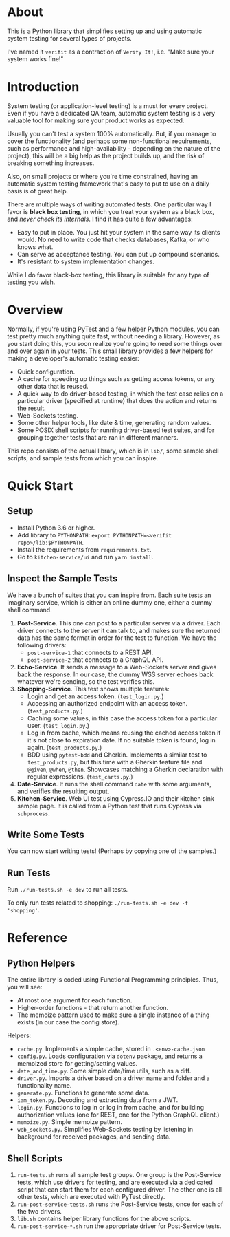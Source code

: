 # About

This is a Python library that simplifies setting up and using automatic system testing for several types of projects.

I've named it `verifit` as a contraction of `Verify It!`, i.e. "Make sure your system works fine!"



# Introduction

System testing (or application-level testing) is a must for every project.  Even if you have a dedicated QA team, automatic system testing is a very valuable tool for making sure your product works as expected.

Usually you can't test a system 100% automatically. But, if you manage to cover the functionality (and perhaps some non-functional requirements, such as performance and high-availability - depending on the nature of the project), this will be a big help as the project builds up, and the risk of breaking something increases.

Also, on small projects or where you're time constrained, having an automatic system testing framework that's easy to put to use on a daily basis is of great help.

There are multiple ways of writing automated tests.  One particular way I favor is **black box testing**, in which you treat your system as a black box, and *never check its internals*.  I find it has quite a few advantages:

- Easy to put in place.  You just hit your system in the same way its clients would.  No need to write code that checks databases, Kafka, or who knows what.
- Can serve as acceptance testing.  You can put up compound scenarios.
- It's resistant to system implementation changes.

While I do favor black-box testing, this library is suitable for any type of testing you wish.



# Overview

Normally, if you're using PyTest and a few helper Python modules, you can test pretty much anything quite fast, without needing a library.  However, as you start doing this, you soon realize you're going to need some things over and over again in your tests.  This small library provides a few helpers for making a developer's automatic testing easier:

- Quick configuration.
- A cache for speeding up things such as getting access tokens, or any other data that is reused.
- A quick way to do driver-based testing, in which the test case relies on a particular driver (specified at runtime)  that does the action and returns the result.
- Web-Sockets testing.
- Some other helper tools, like date & time, generating random values.
- Some POSIX shell scripts for running driver-based test suites, and for grouping together tests that are ran in different manners.

This repo consists of the actual library, which is in `lib/`, some sample shell scripts, and sample tests from which you can inspire.


# Quick Start

## Setup

- Install Python 3.6 or higher.
- Add library to `PYTHONPATH`: `export PYTHONPATH=<verifit repo>/lib:$PYTHONPATH`.
- Install the requirements from `requirements.txt`.
- Go to `kitchen-service/ui` and run `yarn install`.

## Inspect the Sample Tests 

We have a bunch of suites that you can inspire from.  Each suite tests an imaginary service, which is either an online dummy one, either a dummy shell command. 

1. **Post-Service**.  This one can post to a particular server via a driver.  Each driver connects to the server it can talk to, and makes sure the returned data has the same format in order for the test to function.  We have the following drivers:
   - `post-service-1` that connects to a REST API.
   - `post-service-2` that connects to a GraphQL API.
2. **Echo-Service**.  It sends a message to a Web-Sockets server and gives back the response.  In our case, the dummy WSS server echoes back whatever we're sending, so the test verifies this.
3. **Shopping-Service**.  This test shows multiple features:
   - Login and get an access token.  (`test_login.py`.)
   - Accessing an authorized endpoint with an access token.  (`test_products.py`.)
   - Caching some values, in this case the access token for a particular user.  (`test_login.py`.)
   - Log in from cache, which means reusing the cached access token if it's not close to expiration date.  If no suitable token is found, log in again.  (`test_products.py`.)
   - BDD using `pytest-bdd` and Gherkin.  Implements a similar test to `test_products.py`, but this time with a Gherkin feature file and `@given`, `@when`, `@then`.  Showcases matching a Gherkin declaration with regular expressions.  (`test_carts.py`.)
4. **Date-Service**.  It runs the shell command `date` with some arguments, and verifies the resulting output.
5. **Kitchen-Service**.  Web UI test using Cypress.IO and their kitchen sink sample page.  It is called from a Python test that runs Cypress via `subprocess`.

## Write Some Tests

You can now start writing tests!  (Perhaps by copying one of the samples.)

## Run Tests

Run `./run-tests.sh -e dev` to run all tests.

To only run tests related to shopping: `./run-tests.sh -e dev -f 'shopping'`.



# Reference

## Python Helpers

The entire library is coded using Functional Programming principles.  Thus, you will see:

- At most one argument for each function.
- Higher-order functions - that return another function.
- The memoize pattern used to make sure a single instance of a thing exists (in our case the config store).

Helpers:

- `cache.py`.  Implements a simple cache, stored in `.<env>-cache.json` 
- `config.py`.  Loads configuration via `dotenv` package, and returns a memoized store for getting/setting values.
- `date_and_time.py`.  Some simple date/time utils, such as a diff.
- `driver.py`.  Imports a driver based on a driver name and folder and a functionality name.
- `generate.py`.  Functions to generate some data.
- `iam_token.py`.  Decoding and extracting data from a JWT.
- `login.py`.  Functions to log in or log in from cache, and for building authorization values (one for REST, one for the Python GraphQL client.)
- `memoize.py`.  Simple memoize pattern.
- `web_sockets.py`.  Simplifies Web-Sockets testing by listening in background for received packages, and sending data.

## Shell Scripts

1. `run-tests.sh` runs all sample test groups.  One group is the Post-Service tests, which use drivers for testing, and are executed via a dedicated script that can start them for each configured driver.  The other one is all other tests, which are executed with PyTest directly.
2. `run-post-service-tests.sh` runs the Post-Service tests, once for each of the two drivers.
3. `lib.sh` contains helper library functions for the above scripts.
4. `run-post-service-*.sh` run the appropriate driver for Post-Service tests.
